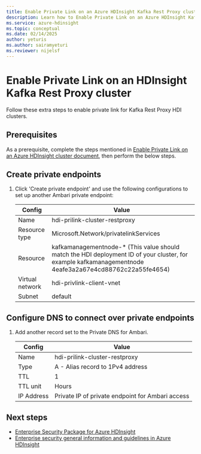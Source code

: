 ```yaml
---
title: Enable Private Link on an Azure HDInsight Kafka Rest Proxy cluster
description: Learn how to Enable Private Link on an Azure HDInsight Kafka Rest Proxy cluster. 
ms.service: azure-hdinsight
ms.topic: conceptual
ms.date: 02/14/2025
author: yeturis
ms.author: sairamyeturi
ms.reviewer: nijelsf
---
```


# Enable Private Link on an HDInsight Kafka Rest Proxy cluster

Follow these extra steps to enable private link for Kafka Rest Proxy HDI clusters.

## Prerequisites 

As a prerequisite, complete the steps mentioned in [Enable Private Link on an Azure HDInsight cluster document](./hdinsight-private-link.md), then perform the below steps. 

## Create private endpoints

1. Click 'Create private endpoint' and use the following configurations to set up another Ambari private endpoint:
    
    | Config | Value |
    | ------ | ----- |
    | Name | hdi-prilink-cluster-restproxy |
    | Resource type | Microsoft.Network/privatelinkServices |
    | Resource | kafkamanagementnode-* (This value should match the HDI deployment ID of your cluster, for example kafkamanagementnode 4eafe3a2a67e4cd88762c22a55fe4654) |
    | Virtual network | hdi-privlink-client-vnet |
    | Subnet | default |

## Configure DNS to connect over private endpoints
     
1. Add another record set to the Private DNS for Ambari.
    
    | Config | Value |
    | ------ | ----- |
    | Name | hdi-prilink-cluster-restproxy |
    | Type | A - Alias record to 1Pv4 address |
    | TTL | 1 |
    | TTL unit | Hours |
    | IP Address | Private IP of private endpoint for Ambari access |
    
## Next steps

* [Enterprise Security Package for Azure HDInsight](enterprise-security-package.md)
* [Enterprise security general information and guidelines in Azure HDInsight](./domain-joined/general-guidelines.md)

